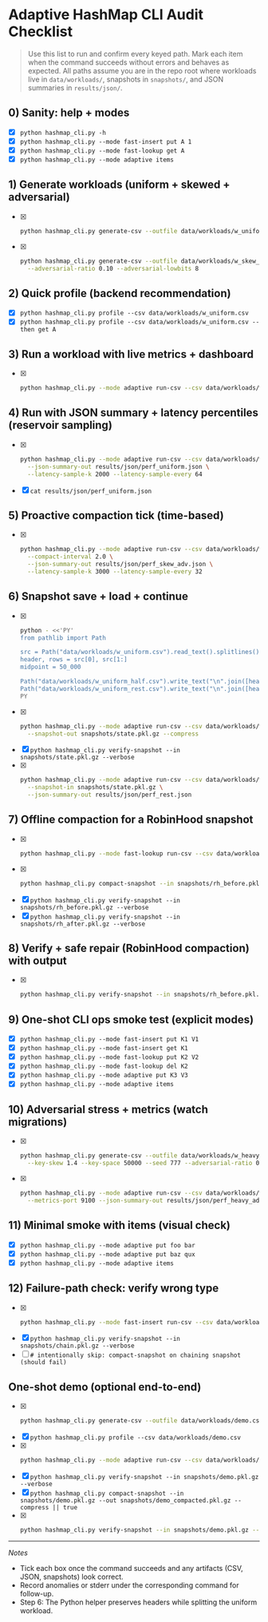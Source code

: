 # Adaptive HashMap CLI Audit Checklist

> Use this list to run and confirm every keyed path. Mark each item when the command succeeds without errors and behaves as expected.
> All paths assume you are in the repo root where workloads live in `data/workloads/`, snapshots in `snapshots/`, and JSON summaries in `results/json/`.

## 0) Sanity: help + modes
- [x] `python hashmap_cli.py -h`
- [x] `python hashmap_cli.py --mode fast-insert put A 1`
- [x] `python hashmap_cli.py --mode fast-lookup get A`
- [x] `python hashmap_cli.py --mode adaptive items`

## 1) Generate workloads (uniform + skewed + adversarial)
- [x]
  ```bash
  python hashmap_cli.py generate-csv --outfile data/workloads/w_uniform.csv --ops 100000 --read-ratio 0.8 --key-skew 0.0 --key-space 20000 --seed 42
  ```
- [x]
  ```bash
  python hashmap_cli.py generate-csv --outfile data/workloads/w_skew_adv.csv --ops 100000 --read-ratio 0.6 --key-skew 1.2 --key-space 20000 --seed 1337 \
    --adversarial-ratio 0.10 --adversarial-lowbits 8
  ```

## 2) Quick profile (backend recommendation)
- [x] `python hashmap_cli.py profile --csv data/workloads/w_uniform.csv`
- [x] `python hashmap_cli.py profile --csv data/workloads/w_uniform.csv --then get A`

## 3) Run a workload with live metrics + dashboard
- [x]
  ```bash
  python hashmap_cli.py --mode adaptive run-csv --csv data/workloads/w_uniform.csv --metrics-port 9090
  ```

## 4) Run with JSON summary + latency percentiles (reservoir sampling)
- [x]
  ```bash
  python hashmap_cli.py --mode adaptive run-csv --csv data/workloads/w_uniform.csv \
    --json-summary-out results/json/perf_uniform.json \
    --latency-sample-k 2000 --latency-sample-every 64
  ```
- [x] `cat results/json/perf_uniform.json`

## 5) Proactive compaction tick (time-based)
- [x]
  ```bash
  python hashmap_cli.py --mode adaptive run-csv --csv data/workloads/w_skew_adv.csv \
    --compact-interval 2.0 \
    --json-summary-out results/json/perf_skew_adv.json \
    --latency-sample-k 3000 --latency-sample-every 32
  ```

## 6) Snapshot save + load + continue
- [x]
  ```bash
  python - <<'PY'
  from pathlib import Path

  src = Path("data/workloads/w_uniform.csv").read_text().splitlines()
  header, rows = src[0], src[1:]
  midpoint = 50_000

  Path("data/workloads/w_uniform_half.csv").write_text("\n".join([header] + rows[:midpoint]) + "\n")
  Path("data/workloads/w_uniform_rest.csv").write_text("\n".join([header] + rows[midpoint:]) + "\n")
  PY
  ```
- [x]
  ```bash
  python hashmap_cli.py --mode adaptive run-csv --csv data/workloads/w_uniform_half.csv \
    --snapshot-out snapshots/state.pkl.gz --compress
  ```
- [x] `python hashmap_cli.py verify-snapshot --in snapshots/state.pkl.gz --verbose`
- [x]
  ```bash
  python hashmap_cli.py --mode adaptive run-csv --csv data/workloads/w_uniform_rest.csv \
    --snapshot-in snapshots/state.pkl.gz \
    --json-summary-out results/json/perf_rest.json
  ```

## 7) Offline compaction for a RobinHood snapshot
- [x]
  ```bash
  python hashmap_cli.py --mode fast-lookup run-csv --csv data/workloads/w_skew_adv.csv --snapshot-out snapshots/rh_before.pkl.gz --compress
  ```
- [x]
  ```bash
  python hashmap_cli.py compact-snapshot --in snapshots/rh_before.pkl.gz --out snapshots/rh_after.pkl.gz --compress
  ```
- [x] `python hashmap_cli.py verify-snapshot --in snapshots/rh_before.pkl.gz --verbose`
- [x] `python hashmap_cli.py verify-snapshot --in snapshots/rh_after.pkl.gz --verbose`

## 8) Verify + safe repair (RobinHood compaction) with output
- [x]
  ```bash
  python hashmap_cli.py verify-snapshot --in snapshots/rh_before.pkl.gz --repair --out snapshots/rh_fixed.pkl.gz --verbose
  ```

## 9) One-shot CLI ops smoke test (explicit modes)
- [x] `python hashmap_cli.py --mode fast-insert put K1 V1`
- [x] `python hashmap_cli.py --mode fast-insert get K1`
- [x] `python hashmap_cli.py --mode fast-lookup put K2 V2`
- [x] `python hashmap_cli.py --mode fast-lookup del K2`
- [x] `python hashmap_cli.py --mode adaptive put K3 V3`
- [x] `python hashmap_cli.py --mode adaptive items`

## 10) Adversarial stress + metrics (watch migrations)
- [x]
  ```bash
  python hashmap_cli.py generate-csv --outfile data/workloads/w_heavy_adv.csv --ops 200000 --read-ratio 0.4 \
    --key-skew 1.4 --key-space 50000 --seed 777 --adversarial-ratio 0.25 --adversarial-lowbits 10
  ```
- [x]
  ```bash
  python hashmap_cli.py --mode adaptive run-csv --csv data/workloads/w_heavy_adv.csv \
    --metrics-port 9100 --json-summary-out results/json/perf_heavy_adv.json --latency-sample-k 4000 --latency-sample-every 16
  ```

## 11) Minimal smoke with items (visual check)
- [x] `python hashmap_cli.py --mode adaptive put foo bar`
- [x] `python hashmap_cli.py --mode adaptive put baz qux`
- [x] `python hashmap_cli.py --mode adaptive items`

## 12) Failure-path check: verify wrong type
- [x]
  ```bash
  python hashmap_cli.py --mode fast-insert run-csv --csv data/workloads/w_uniform.csv --snapshot-out snapshots/chain.pkl.gz --compress
  ```
- [x] `python hashmap_cli.py verify-snapshot --in snapshots/chain.pkl.gz --verbose`
- [ ] `# intentionally skip: compact-snapshot on chaining snapshot (should fail)`

## One-shot demo (optional end-to-end)
- [x]
  ```bash
  python hashmap_cli.py generate-csv --outfile data/workloads/demo.csv --ops 80000 --read-ratio 0.7 --key-skew 1.1 --key-space 15000 --seed 1 --adversarial-ratio 0.15 --adversarial-lowbits 7
  ```
- [x] `python hashmap_cli.py profile --csv data/workloads/demo.csv`
- [x]
  ```bash
  python hashmap_cli.py --mode adaptive run-csv --csv data/workloads/demo.csv --metrics-port 9091 --json-summary-out results/json/demo_perf.json --latency-sample-k 1500 --latency-sample-every 40 --snapshot-out snapshots/demo.pkl.gz --compress
  ```
- [x] `python hashmap_cli.py verify-snapshot --in snapshots/demo.pkl.gz --verbose`
- [x] `python hashmap_cli.py compact-snapshot --in snapshots/demo.pkl.gz --out snapshots/demo_compacted.pkl.gz --compress || true`
- [x]
  ```bash
  python hashmap_cli.py verify-snapshot --in snapshots/demo.pkl.gz --repair --out snapshots/demo_fixed.pkl.gz --verbose
  ```

---

*Notes*
- Tick each box once the command succeeds and any artifacts (CSV, JSON, snapshots) look correct.
- Record anomalies or stderr under the corresponding command for follow-up.
- Step 6: The Python helper preserves headers while splitting the uniform workload.
